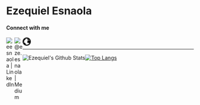 # Ezequiel Esnaola

#### Connect with me

[<img align="left" alt="eesnaola | LinkedIn" width="22px" src="https://cdn.jsdelivr.net/npm/simple-icons@v3/icons/linkedin.svg" />][linkedin]
[<img align="left" alt="@eze.esnaola | Medium" width="22px" src="https://cdn.jsdelivr.net/npm/simple-icons@3.4.0/icons/medium.svg" />][medium]
[<img align="left" alt="ezequielesnaola.com" width="22px" src="https://raw.githubusercontent.com/iconic/open-iconic/master/svg/globe.svg" />][website]

<br />

---

<img align="left" alt="Ezequiel's Github Stats" src="https://github-readme-stats.codestackr.vercel.app/api?username=eesnaola&show_icons=true&hide_border=true&count_private=true&theme=dark" />

[![Top Langs](https://github-readme-stats.vercel.app/api/top-langs/?username=eesnaola)](https://ezequielesnaola.com)

[linkedin]: https://linkedin.com/in/ezequiel-esnaola/
[website]: https://ezequielesnaola.com
[medium]: https://medium.com/@eze.esnaola
